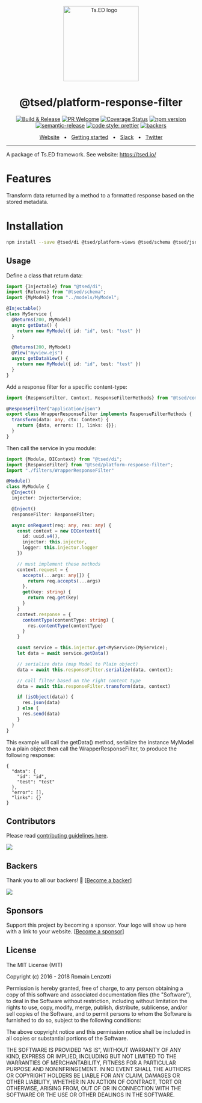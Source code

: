 <p style="text-align: center" align="center">
 <a href="https://tsed.io" target="_blank"><img src="https://tsed.io/tsed-og.png" width="200" alt="Ts.ED logo"/></a>
</p>

<div align="center">
   <h1>@tsed/platform-response-filter</h1>

[![Build & Release](https://github.com/tsedio/tsed/workflows/Build%20&%20Release/badge.svg)](https://github.com/tsedio/tsed/actions?query=workflow%3A%22Build+%26+Release%22)
[![PR Welcome](https://img.shields.io/badge/PRs-welcome-brightgreen.svg)](https://github.com/tsedio/tsed/blob/master/CONTRIBUTING.md)
[![Coverage Status](https://coveralls.io/repos/github/tsedio/tsed/badge.svg?branch=production)](https://coveralls.io/github/tsedio/tsed?branch=production)
[![npm version](https://badge.fury.io/js/%40tsed%2Fcommon.svg)](https://badge.fury.io/js/%40tsed%2Fcommon)
[![semantic-release](https://img.shields.io/badge/%20%20%F0%9F%93%A6%F0%9F%9A%80-semantic--release-e10079.svg)](https://github.com/semantic-release/semantic-release)
[![code style: prettier](https://img.shields.io/badge/code_style-prettier-ff69b4.svg?style=flat-square)](https://github.com/prettier/prettier)
[![backers](https://opencollective.com/tsed/tiers/badge.svg)](https://opencollective.com/tsed)

</div>

<div align="center">
  <a href="https://tsed.io/">Website</a>
  <span>&nbsp;&nbsp;•&nbsp;&nbsp;</span>
  <a href="https://tsed.io/getting-started/">Getting started</a>
  <span>&nbsp;&nbsp;•&nbsp;&nbsp;</span>
  <a href="https://api.tsed.io/rest/slack/tsedio/tsed">Slack</a>
  <span>&nbsp;&nbsp;•&nbsp;&nbsp;</span>
  <a href="https://twitter.com/TsED_io">Twitter</a>
</div>

<hr />

A package of Ts.ED framework. See website: https://tsed.io/

# Features

Transform data returned by a method to a formatted response based on the stored metadata.

# Installation

```bash
npm install --save @tsed/di @tsed/platform-views @tsed/schema @tsed/json-schema @tsed/platform-response-filter 
```

## Usage

Define a class that return data:
```typescript
import {Injectable} from "@tsed/di";
import {Returns} from "@tsed/schema";
import {MyModel} from "../models/MyModel";

@Injectable()
class MyService {
  @Returns(200, MyModel)
  async getData() {
    return new MyModel({ id: "id", test: "test" })
  }

  @Returns(200, MyModel)
  @View("myview.ejs")
  async getDataView() {
    return new MyModel({ id: "id", test: "test" })
  }
}
```

Add a response filter for a specific content-type:

```typescript
import {ResponseFilter, Context, ResponseFilterMethods} from "@tsed/common";

@ResponseFilter("application/json")
export class WrapperResponseFilter implements ResponseFilterMethods {
  transform(data: any, ctx: Context) {
    return {data, errors: [], links: {}};
  }
}
```

Then call the service in you module:

```typescript
import {Module, DIContext} from "@tsed/di";
import {ResponseFilter} from "@tsed/platform-response-filter";
import "./filters/WrapperResponseFilter"

@Module()
class MyModule {
  @Inject()
  injector: InjectorService;

  @Inject()
  responseFilter: ResponseFilter;

  async onRequest(req: any, res: any) {
    const context = new DIContext({
      id: uuid.v4(),
      injector: this.injector,
      logger: this.injector.logger
    })

    // must implement these methods
    context.request = {
      accepts(...args: any[]) {
        return req.accepts(...args)
      },
      get(key: string) {
        return req.get(key)
      }
    }
    context.response = {
      contentType(contentType: string) {
        res.contentType(contentType)
      }
    }

    const service = this.injector.get<MyService>(MyService);
    let data = await service.getData()

    // serialize data (map Model to Plain object)
    data = await this.responseFilter.serialize(data, context);

    // call filter based on the right content type
    data = await this.responseFilter.transform(data, context)

    if (isObject(data)) {
      res.json(data)
    } else {
      res.send(data)
    }
  }
}
```

This example will call the getData() method, serialize the instance MyModel to a plain object then call the WrapperResponseFilter,
to produce the following response:

```
{
  "data": {
    "id": "id",
    "test": "test"
  },
  "error": [],
  "links": {}
}
```

## Contributors

Please read [contributing guidelines here](https://tsed.io/CONTRIBUTING.html).

<a href="https://github.com/tsedio/ts-express-decorators/graphs/contributors"><img src="https://opencollective.com/tsed/contributors.svg?width=890" /></a>

## Backers

Thank you to all our backers! 🙏 [[Become a backer](https://opencollective.com/tsed#backer)]

<a href="https://opencollective.com/tsed#backers" target="_blank"><img src="https://opencollective.com/tsed/tiers/backer.svg?width=890"></a>

## Sponsors

Support this project by becoming a sponsor. Your logo will show up here with a link to your
website. [[Become a sponsor](https://opencollective.com/tsed#sponsor)]

## License

The MIT License (MIT)

Copyright (c) 2016 - 2018 Romain Lenzotti

Permission is hereby granted, free of charge, to any person obtaining a copy of this software and associated
documentation files (the "Software"), to deal in the Software without restriction, including without limitation the
rights to use, copy, modify, merge, publish, distribute, sublicense, and/or sell copies of the Software, and to permit
persons to whom the Software is furnished to do so, subject to the following conditions:

The above copyright notice and this permission notice shall be included in all copies or substantial portions of the
Software.

THE SOFTWARE IS PROVIDED "AS IS", WITHOUT WARRANTY OF ANY KIND, EXPRESS OR IMPLIED, INCLUDING BUT NOT LIMITED TO THE
WARRANTIES OF MERCHANTABILITY, FITNESS FOR A PARTICULAR PURPOSE AND NONINFRINGEMENT. IN NO EVENT SHALL THE AUTHORS OR
COPYRIGHT HOLDERS BE LIABLE FOR ANY CLAIM, DAMAGES OR OTHER LIABILITY, WHETHER IN AN ACTION OF CONTRACT, TORT OR
OTHERWISE, ARISING FROM, OUT OF OR IN CONNECTION WITH THE SOFTWARE OR THE USE OR OTHER DEALINGS IN THE SOFTWARE.
